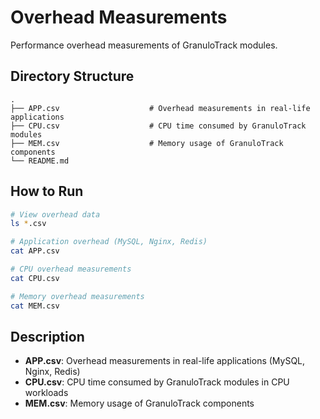 # Overhead Measurements

Performance overhead measurements of GranuloTrack modules.

## Directory Structure

```
.
├── APP.csv                    # Overhead measurements in real-life applications
├── CPU.csv                    # CPU time consumed by GranuloTrack modules
├── MEM.csv                    # Memory usage of GranuloTrack components
└── README.md
```

## How to Run

```bash
# View overhead data
ls *.csv

# Application overhead (MySQL, Nginx, Redis)
cat APP.csv

# CPU overhead measurements
cat CPU.csv

# Memory overhead measurements
cat MEM.csv
```

## Description
- **APP.csv**: Overhead measurements in real-life applications (MySQL, Nginx, Redis)
- **CPU.csv**: CPU time consumed by GranuloTrack modules in CPU workloads
- **MEM.csv**: Memory usage of GranuloTrack components
